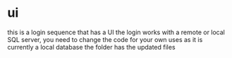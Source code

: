 # ui
this is a login sequence that has a UI
the login works with a remote or local SQL server, you need to change the code for your own uses as it is currently a local database
the folder has the updated files
